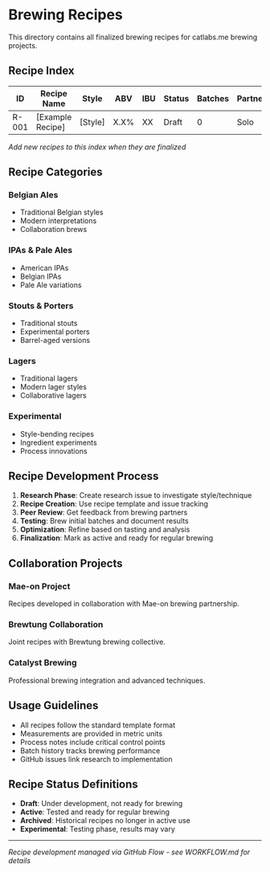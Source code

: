 # Brewing Recipes

This directory contains all finalized brewing recipes for catlabs.me brewing projects.

## Recipe Index

| ID | Recipe Name | Style | ABV | IBU | Status | Batches | Partners |
|----|-------------|-------|-----|-----|--------|---------|----------|
| R-001 | [Example Recipe] | [Style] | X.X% | XX | Draft | 0 | Solo |

*Add new recipes to this index when they are finalized*

## Recipe Categories

### Belgian Ales
- Traditional Belgian styles
- Modern interpretations
- Collaboration brews

### IPAs & Pale Ales
- American IPAs
- Belgian IPAs
- Pale Ale variations

### Stouts & Porters
- Traditional stouts
- Experimental porters
- Barrel-aged versions

### Lagers
- Traditional lagers
- Modern lager styles
- Collaborative lagers

### Experimental
- Style-bending recipes
- Ingredient experiments
- Process innovations

## Recipe Development Process

1. **Research Phase**: Create research issue to investigate style/technique
2. **Recipe Creation**: Use recipe template and issue tracking
3. **Peer Review**: Get feedback from brewing partners
4. **Testing**: Brew initial batches and document results
5. **Optimization**: Refine based on tasting and analysis
6. **Finalization**: Mark as active and ready for regular brewing

## Collaboration Projects

### Mae-on Project
Recipes developed in collaboration with Mae-on brewing partnership.

### Brewtung Collaboration  
Joint recipes with Brewtung brewing collective.

### Catalyst Brewing
Professional brewing integration and advanced techniques.

## Usage Guidelines

- All recipes follow the standard template format
- Measurements are provided in metric units
- Process notes include critical control points
- Batch history tracks brewing performance
- GitHub issues link research to implementation

## Recipe Status Definitions

- **Draft**: Under development, not ready for brewing
- **Active**: Tested and ready for regular brewing  
- **Archived**: Historical recipes no longer in active use
- **Experimental**: Testing phase, results may vary

---

*Recipe development managed via GitHub Flow - see WORKFLOW.md for details*
